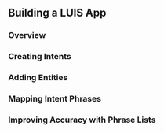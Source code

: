 ## Building a LUIS App



### Overview

### Creating Intents

### Adding Entities

### Mapping Intent Phrases

### Improving Accuracy with Phrase Lists